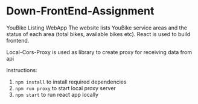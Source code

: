 # Down-FrontEnd-Assignment

YouBike Listing WebApp
The website lists YouBike service areas and the status of each area (total bikes, available bikes etc). React is used to build frontend.

Local-Cors-Proxy is used as library to create proxy for receiving data from api

Instructions:

1. ```npm install``` to install required dependencies
2. ```npm run proxy``` to start local proxy server
3. ```npm start``` to run react app locally

